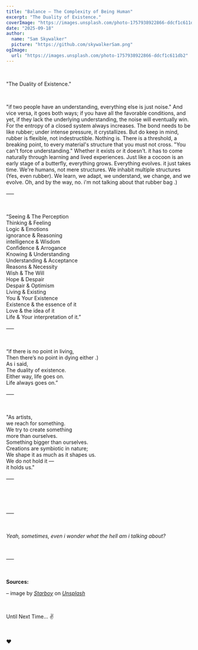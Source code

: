 ```yaml
---
title: "Balance — The Complexity of Being Human"
excerpt: "The Duality of Existence."
coverImage: "https://images.unsplash.com/photo-1757938922866-ddcf1c611db2"
date: "2025-09-18"
author:
  name: "Sam Skywalker"
  picture: "https://github.com/skywalkerSam.png"
ogImage:
  url: "https://images.unsplash.com/photo-1757938922866-ddcf1c611db2"
---
```


&nbsp;

"The Duality of Existence."

&nbsp;

"if two people have an understanding, everything else is just noise." And vice versa, it goes both ways; if you have all the favorable conditions, and yet, if they lack the underlying understanding, the noise will eventually win. For the entropy of a closed system always increases. The bond needs to be like rubber; under intense pressure, it crystallizes. But do keep in mind, rubber is flexible, not indestructible. Nothing is. There is a threshold, a breaking point, to every material's structure that you must not cross. "You can't force understanding." Whether it exists or it doesn't. it has to come naturally through learning and lived experiences. Just like a cocoon is an early stage of a butterfly, everything grows. Everything evolves. it just takes time. We're humans, not mere structures. We inhabit multiple structures (Yes, even rubber). We learn, we adapt, we understand, we change, and we evolve. Oh, and by the way, no. i'm not talking about that rubber bag .)

–––

&nbsp;

“Seeing & The Perception  
Thinking & Feeling  
Logic & Emotions  
ignorance & Reasoning  
intelligence & Wisdom  
Confidence & Arrogance  
Knowing & Understanding  
Understanding & Acceptance  
Reasons & Necessity  
Wish & The Will  
Hope & Despair  
Despair & Optimism  
Living & Existing  
You & Your Existence  
Existence & the essence of it  
Love & the idea of it  
Life & Your interpretation of it.”

–––

&nbsp;

“if there is no point in living,  
Then there’s no point in dying either .)  
As i said,  
The duality of existence.  
Either way, life goes on.  
Life always goes on.”

–––

&nbsp;

"As artists,  
we reach for something.  
We try to create something  
more than ourselves.  
Something bigger than ourselves.  
Creations are symbiotic in nature;  
We shape it as much as it shapes us.  
We do not hold it —  
it holds us."

–––

&nbsp;

&nbsp;

–––

&nbsp;

_Yeah, sometimes, even i wonder what the hell am i talking about?_

&nbsp;

–––

&nbsp;

**Sources:**

– image by [_Starboy_](https://unsplash.com/@skywalkersam?utm_content=creditCopyText&utm_medium=referral&utm_source=unsplash) on [_Unsplash_](https://unsplash.com/photos/-ixxmki_YUQ?utm_content=creditCopyText&utm_medium=referral&utm_source=unsplash)

&nbsp;

Until Next Time... ✌️

&nbsp;

❤️

&nbsp;

